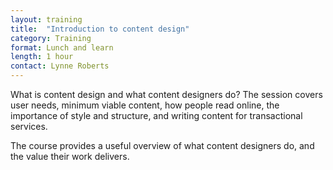 ```yaml
---
layout: training
title:  "Introduction to content design"
category: Training
format: Lunch and learn
length: 1 hour
contact: Lynne Roberts
---
```


What is content design and what content designers do? The session covers user needs, minimum viable content, how people read online, the importance of style and structure, and writing content for transactional services.

The course provides a useful overview of what content designers do, and the value their work delivers.
